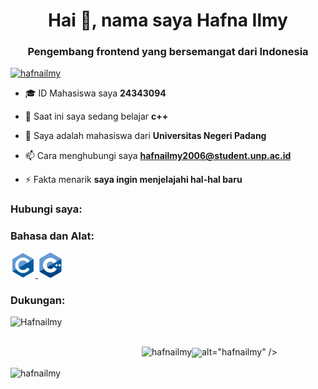<h1 align="center">Hai 👋, nama saya Hafna Ilmy</h1>
<h3 align="center">Pengembang frontend yang bersemangat dari Indonesia</h3>

<p align="left"> <a href="https://github.com/ryo-ma/github-profile-trophy"><img src="https://github-profile-trophy.vercel.app/?username=hafnailmy" alt="hafnailmy" /></a> </p>

- 🎓 ID Mahasiswa saya **24343094**

- 🌱 Saat ini saya sedang belajar **c++**

- 🏫 Saya adalah mahasiswa dari **Universitas Negeri Padang**

- 📫 Cara menghubungi saya **hafnailmy2006@student.unp.ac.id**

- ⚡ Fakta menarik **saya ingin menjelajahi hal-hal baru**

<h3 align="left">Hubungi saya:</h3>
<p align="left">
</p>

<h3 align="left">Bahasa dan Alat:</h3>
<p align="left"> <a href="https://www.cprogramming.com/" target="_blank" rel="noreferrer"> <img src="https://raw.githubusercontent.com/devicons/devicon/master/icons/c/c-original.svg" alt="c" width="40" height="40"/> </a> <a href="https://www.w3schools.com/cpp/" target="_blank" rel="noreferrer"> <img src="https://raw.githubusercontent.com/devicons/devicon/master/icons/cplusplus/cplusplus-original.svg" alt="cplusplus" width="40" height="40"/> </a> </p>

<h3 align="left">Dukungan:</h3>
<p> <a href="https://www.buymeacoffee.com/Hafnailmy"> <img align="left" src="https://cdn.buymeacoffee.com/buttons/v2/default-yellow.png" height="50" width="210" alt="Hafnailmy" /></a> </p><br><br>

<p><img align="left" src="https://github-readme-stats.vercel.app/api/top-langs?username=hafnailmy&show_icons=true&locale=en&layout=compact" alt="hafnailmy" /></p>

<p> <img align="center" src="https://github-readme-stats.vercel.app/api?username=hafnailmy&show_icons=true&locale=en"

alt="hafnailmy" /></p> <p><img align="center" src="https://github-readme-streak-stats.herokuapp.com/?user=hafnailmy&" alt="hafnailmy" /></p>


<!---
Hafnailmy/Hafnailmy i<h1 align="center">Hai 👋, nama saya Hafna Ilmy</h1>
<h3 align="center">Pengembang frontend yang bersemangat dari Indonesia</h3>

<p align="left"> <a href="https://github.com/ryo-ma/github-profile-trophy"><img src="https://github-profile-trophy.vercel.app/?username=hafnailmy" alt="hafnailmy" /></a> </p>

- 🎓 ID Mahasiswa saya **24343094**

- 🌱 Saat ini saya sedang belajar **c++**

- 🏫 Saya adalah mahasiswa dari **Universitas Negeri Padang**

- 📫 Cara menghubungi saya **hafnailmy2006@student.unp.ac.id**

- ⚡ Fakta menarik **saya ingin menjelajahi hal-hal baru**

<h3 align="left">Hubungi saya:</h3>
<p align="left">
</p>

<h3 align="left">Bahasa dan Alat:</h3>
<p align="left"> <a href="https://www.cprogramming.com/" target="_blank" rel="noreferrer"> <img src="https://raw.githubusercontent.com/devicons/devicon/master/icons/c/c-original.svg" alt="c" width="40" height="40"/> </a> <a href="https://www.w3schools.com/cpp/" target="_blank" rel="noreferrer"> <img src="https://raw.githubusercontent.com/devicons/devicon/master/icons/cplusplus/cplusplus-original.svg" alt="cplusplus" width="40" height="40"/> </a> </p>

<h3 align="left">Dukungan:</h3>
<p> <a href="https://www.buymeacoffee.com/Hafnailmy"> <img align="left" src="https://cdn.buymeacoffee.com/buttons/v2/default-yellow.png" height="50" width="210" alt="Hafnailmy" /></a> </p><br><br>

<p><img align="left" src="https://github-readme-stats.vercel.app/api/top-langs?username=hafnailmy&show_icons=true&locale=en&layout=compact" alt="hafnailmy" /></p>

<p> <img align="center" src="https://github-readme-stats.vercel.app/api?username=hafnailmy&show_icons=true&locale=en"

alt="hafnailmy" /></p> <p><img align="center" src="https://github-readme-streak-stats.herokuapp.com/?user=hafnailmy&" alt="hafnailmy" /></p>
s a ✨ special ✨ repository because its `README.md` (this file) appears on your GitHub profile.
You can click the Preview link to take a look at your changes.
--->
